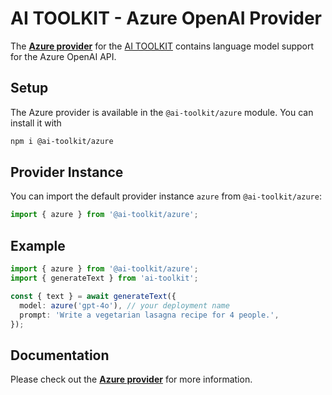 # AI TOOLKIT - Azure OpenAI Provider

The **[Azure provider](https://sdk.khulnasoft.com/providers/ai-toolkit-providers/azure)** for the [AI TOOLKIT](https://sdk.khulnasoft.com/docs) contains language model support for the Azure OpenAI API.

## Setup

The Azure provider is available in the `@ai-toolkit/azure` module. You can install it with

```bash
npm i @ai-toolkit/azure
```

## Provider Instance

You can import the default provider instance `azure` from `@ai-toolkit/azure`:

```ts
import { azure } from '@ai-toolkit/azure';
```

## Example

```ts
import { azure } from '@ai-toolkit/azure';
import { generateText } from 'ai-toolkit';

const { text } = await generateText({
  model: azure('gpt-4o'), // your deployment name
  prompt: 'Write a vegetarian lasagna recipe for 4 people.',
});
```

## Documentation

Please check out the **[Azure provider](https://sdk.khulnasoft.com/providers/ai-toolkit-providers/azure)** for more information.
